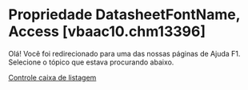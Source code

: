 
# Propriedade DatasheetFontName, Access [vbaac10.chm13396]

Olá! Você foi redirecionado para uma das nossas páginas de Ajuda F1. Selecione o tópico que estava procurando abaixo.

[Controle caixa de listagem](http://msdn.microsoft.com/library/279e2f07-9f6d-df03-812c-d232cdeb6fd7%28Office.15%29.aspx)

